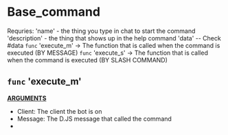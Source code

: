 # Base_command
Requries:
'name' - the thing you type in chat to start the command
'description' - the thing that shows up in the help command
'data' -- Check #data
`func` 'execute_m' -> The function that is called when the command is executed (BY MESSAGE)
`func` 'execute_s' -> The function that is called when the command is executed (BY SLASH COMMAND)

## `func` 'execute_m'
<u><strong>ARGUMENTS</strong></u>
- Client: The client the bot is on
- Message: The D.JS message that called the command
- 